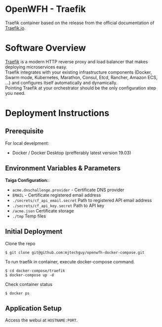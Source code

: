 # OpenWFH - Traefik
Traefik container based on the release from the official documentation of [Traefik.io](https://docs.traefik.io).

# Software Overview
[Traefik](https://containo.us/traefik) is a modern HTTP reverse proxy and load balancer that makes deploying microservices easy.  
Traefik integrates with your existing infrastructure components (Docker, Swarm mode, Kubernetes, Marathon, Consul, Etcd, Rancher, Amazon ECS, ...) and configures itself automatically and dynamically.  
Pointing Traefik at your orchestrator should be the only configuration step you need.

# Deployment Instructions
## Prerequisite
For local develpment:
- Docker / Docker Desktop (prefferably latest version 19.03)

## Environment Variables & Parameters
__Taiga Configuration:__:
- `acme.dnschallenge.provider` - Certificate DNS provider
- `EMAIL` - Certificate registered email address
- `./secrets/cf_api_email.secret` Path to registered API email address
- `./secrets/cf_api_key.secret` Path to API key
- `/acme.json` Certificate storage
- `./tmp` Temp files

## Initial Deployment
Clone the repo
```console
$ git clone git@github.com:mjtechguy/openwfh-docker-compose.git
```
To run traefik in container, execute docker-compose command.
```console
$ cd docker-compose/traefik
$ docker-compose up -d
```
Check container status
```console
$ docker ps
```

## Application Setup
Access the webui at `HOSTNAME:PORT`.